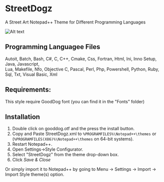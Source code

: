 # StreetDogz
A Street Art Notepad++ Theme for Different Programming Languages

![Alt text](https://github.com/JonnyBanana/Street_Dog/blob/master/Screenshots/objective-c.jpg "Street Dogz a Free Template for Notepad++")


<h2>Programming Languagee Files</h2>
 
 Autoit, Batch, Bash, C#, C, C++, Cmake, Css, Fortran, Html, Ini, Inno Setup, Java, Javascript,</BR> Lua, Makefile, Nfo, Objective C, Pascal, Perl, Php, Powershell, Python, Ruby, Sql, Txt, Visual Basic, Xml
 
 
 <h2>Requirements:</h2>
 
 This style require GoodDog font (you can find it in the "Fonts" folder)

<h2>Installation</h2>

1. Double click on gooddog.otf and the press the install button.
2. Copy and Paste StreetDogz.xml to `%PROGRAMFILES%\Notepad++\themes` or (`%PROGRAMFILES(X86)%\Notepad++\themes` on 64-bit systems).
3. Restart Notepad++.
4. Open Settings->Style Configurator.
5. Select "StreetDogz" from the theme drop-down box.
6. Click *Save & Close*

Or simply import it to Notepad++ by going to Menu -> Settings -> Import -> Import Style theme(s) option.
